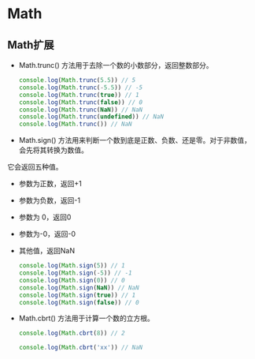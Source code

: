 # Math

## **Math扩展**

- Math.trunc()
  方法用于去除一个数的小数部分，返回整数部分。

  ```js
  console.log(Math.trunc(5.5)) // 5
  console.log(Math.trunc(-5.5)) // -5
  console.log(Math.trunc(true)) // 1
  console.log(Math.trunc(false)) // 0
  console.log(Math.trunc(NaN)) // NaN
  console.log(Math.trunc(undefined)) // NaN
  console.log(Math.trunc()) // NaN
  ```

- Math.sign()
  方法用来判断一个数到底是正数、负数、还是零。对于非数值，会先将其转换为数值。

它会返回五种值。

- 参数为正数，返回+1

- 参数为负数，返回-1

- 参数为 0，返回0

- 参数为-0，返回-0

- 其他值，返回NaN

  ```js
  console.log(Math.sign(5)) // 1
  console.log(Math.sign(-5)) // -1
  console.log(Math.sign(0)) // 0
  console.log(Math.sign(NaN)) // NaN
  console.log(Math.sign(true)) // 1
  console.log(Math.sign(false)) // 0
  ```

- Math.cbrt()
  方法用于计算一个数的立方根。

  ```js
  console.log(Math.cbrt(8)) // 2

  console.log(Math.cbrt('xx')) // NaN
  ```
